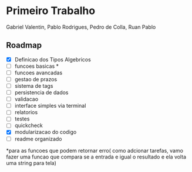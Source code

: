 # Primeiro Trabalho
Gabriel Valentin, Pablo Rodrigues, Pedro de Colla, Ruan Pablo

## Roadmap 

- [X] Definicao dos Tipos Algebricos
- [ ] funcoes basicas *
- [ ] funcoes avancadas
- [ ] gestao de prazos
- [ ] sistema de tags
- [ ] persistencia de dados
- [ ] validacao
- [ ] interface simples via terminal
- [ ] relatorios
- [ ] testes
- [ ] quickcheck
- [X] modularizacao do codigo
- [ ] readme organizado

*para as funcoes que podem retornar erro( como adcionar tarefas, vamo fazer uma funcao que compara se a entrada e igual o resultado e ela volta uma string para tela)

